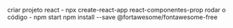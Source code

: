 criar projeto react - npx create-react-app react-componentes-prop
rodar o código - npm start
npm install --save @fortawesome/fontawesome-free





